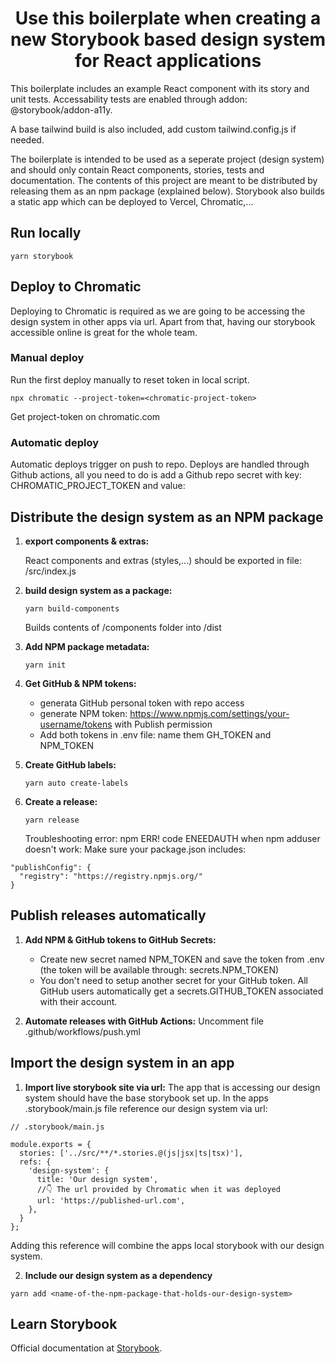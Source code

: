 
<h1 align="center">
  Use this boilerplate when creating a new Storybook based design system for React applications
</h1>

This boilerplate includes an example React component with its story and unit tests. Accessability tests are enabled through addon: @storybook/addon-a11y.

A base tailwind build is also included, add custom tailwind.config.js if needed.

The boilerplate is intended to be used as a seperate project (design system) and should only contain React components, stories, tests and documentation.
The contents of this project are meant to be distributed by releasing them as an npm package (explained below). Storybook also builds a static app which can be deployed to Vercel, Chromatic,...

##  Run locally

```shell
yarn storybook
```

##  Deploy to Chromatic
Deploying to Chromatic is required as we are going to be accessing the design system in other apps via url. Apart from that, having our storybook accessible online is great for the whole team.

###  Manual deploy

Run the first deploy manually to reset token in local script.
```shell
npx chromatic --project-token=<chromatic-project-token>
```

Get project-token on chromatic.com

###  Automatic deploy

Automatic deploys trigger on push to repo. Deploys are handled through Github actions, all you need to do is add a Github repo secret with key: CHROMATIC_PROJECT_TOKEN and value: <chromatic-project-token>

##  Distribute the design system as an NPM package

1.  **export components & extras:**

    React components and extras (styles,...) should be exported in file: /src/index.js

2.  **build design system as a package:**

    ```shell
    yarn build-components
    ```
    Builds contents of /components folder into /dist

3.  **Add NPM package metadata:**

    ```shell
    yarn init
    ```

4.  **Get GitHub & NPM tokens:**
    - generata GitHub personal token with repo access
    - generate NPM token: https://www.npmjs.com/settings/your-username/tokens with Publish permission
    - Add both tokens in .env file: name them GH_TOKEN and NPM_TOKEN

5.  **Create GitHub labels:**

    ```shell
    yarn auto create-labels
    ```

6.  **Create a release:**
    ```shell
    yarn release
    ```
    Troubleshooting error: npm ERR! code ENEEDAUTH when npm adduser doesn't work:
    Make sure your package.json includes:
```shell
"publishConfig": {
  "registry": "https://registry.npmjs.org/"
}
```

##  Publish releases automatically

1.  **Add NPM & GitHub tokens to GitHub Secrets:**
    - Create new secret named NPM_TOKEN and save the token from .env (the token will be available through: secrets.NPM_TOKEN)
    - You don't need to setup another secret for your GitHub token. All GitHub users automatically get a secrets.GITHUB_TOKEN associated with their account.

2.  **Automate releases with GitHub Actions:**
    Uncomment file .github/workflows/push.yml

##  Import the design system in an app

1.  **Import live storybook site via url:**
    The app that is accessing our design system should have the base storybook set up. In the apps .storybook/main.js file reference our design system via url:
```shell
// .storybook/main.js

module.exports = {
  stories: ['../src/**/*.stories.@(js|jsx|ts|tsx)'],
  refs: {
    'design-system': {
      title: 'Our design system',
      //👇 The url provided by Chromatic when it was deployed
      url: 'https://published-url.com',
    },
  }
};
```

  Adding this reference will combine the apps local storybook with our design system.

2.  **Include our design system as a dependency**

```shell
yarn add <name-of-the-npm-package-that-holds-our-design-system>
```

## Learn Storybook
Official documentation at [Storybook](https://storybook.js.org/).